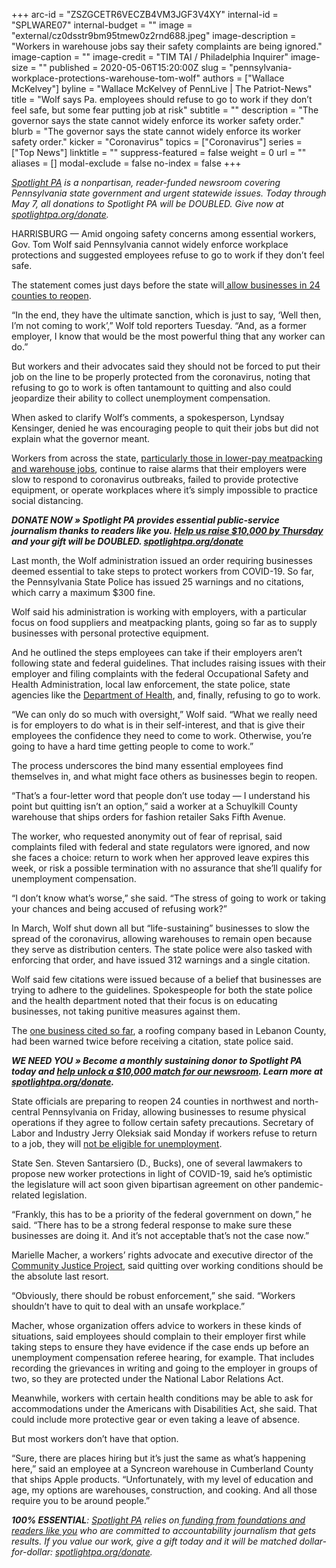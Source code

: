 +++
arc-id = "ZSZGCETR6VECZB4VM3JGF3V4XY"
internal-id = "SPLWARE07"
internal-budget = ""
image = "external/cz0dsstr9bm95tmew0z2rnd688.jpeg"
image-description = "Workers in warehouse jobs say their safety complaints are being ignored."
image-caption = ""
image-credit = "TIM TAI / Philadelphia Inquirer"
image-size = ""
published = 2020-05-06T15:20:00Z
slug = "pennsylvania-workplace-protections-warehouse-tom-wolf"
authors = ["Wallace McKelvey"]
byline = "Wallace McKelvey of PennLive | The Patriot-News"
title = "Wolf says Pa. employees should refuse to go to work if they don’t feel safe, but some fear putting job at risk"
subtitle = ""
description = "The governor says the state cannot widely enforce its worker safety order."
blurb = "The governor says the state cannot widely enforce its worker safety order."
kicker = "Coronavirus"
topics = ["Coronavirus"]
series = ["Top News"]
linktitle = ""
suppress-featured = false
weight = 0
url = ""
aliases = []
modal-exclude = false
no-index = false
+++

<a href="https://www.spotlightpa.org/"><i>Spotlight PA</i></a><i> is a nonpartisan, reader-funded newsroom covering Pennsylvania state government and urgent statewide issues. Today through May 7, all donations to Spotlight PA will be DOUBLED. Give now at </i><a href="http://spotlightpa.org/donate" target=_blank><i>spotlightpa.org/donate</i></a><i>.</i>

HARRISBURG — Amid ongoing safety concerns among essential workers, Gov. Tom Wolf said Pennsylvania cannot widely enforce workplace protections and suggested employees refuse to go to work if they don’t feel safe.

The statement comes just days before the state will<a href="https://www.spotlightpa.org/news/2020/05/pennsylvania-counties-reopen-full-list-may-8/" target=_blank> allow businesses in 24 counties to reopen</a>.

“In the end, they have the ultimate sanction, which is just to say, ‘Well then, I’m not coming to work’,” Wolf told reporters Tuesday. “And, as a former employer, I know that would be the most powerful thing that any worker can do.”

But workers and their advocates said they should not be forced to put their job on the line to be properly protected from the coronavirus, noting that refusing to go to work is often tantamount to quitting and also could jeopardize their ability to collect unemployment compensation.

When asked to clarify Wolf’s comments, a spokesperson, Lyndsay Kensinger, denied he was encouraging people to quit their jobs but did not explain what the governor meant.

Workers from across the state, <a href="https://www.spotlightpa.org/news/2020/05/pennsylvania-amazon-warehouse-safety-covid-enforcement/" target=_blank>particularly those in lower-pay meatpacking and warehouse jobs</a>, continue to raise alarms that their employers were slow to respond to coronavirus outbreaks, failed to provide protective equipment, or operate workplaces where it’s simply impossible to practice social distancing.

<i><b>DONATE NOW » Spotlight PA provides essential public-service journalism thanks to readers like you. </b></i><a href="https://www.spotlightpa.org/donate" target=_blank><i><b>Help us raise $10,000 by Thursday</b></i></a><i><b> and your gift will be DOUBLED. </b></i><a href="http://spotlightpa.org/donate" target=_blank><i><b>spotlightpa.org/donate</b></i></a>

Last month, the Wolf administration issued an order requiring businesses deemed essential to take steps to protect workers from COVID-19. So far, the Pennsylvania State Police has issued 25 warnings and no citations, which carry a maximum $300 fine.

Wolf said his administration is working with employers, with a particular focus on food suppliers and meatpacking plants, going so far as to supply businesses with personal protective equipment.

And he outlined the steps employees can take if their employers aren’t following state and federal guidelines. That includes raising issues with their employer and filing complaints with the federal Occupational Safety and Health Administration, local law enforcement, the state police, state agencies like the <a href="https://expressforms.pa.gov/apps/pa/doh/COVID-19-Complaint">Department of Health</a>, and, finally, refusing to go to work.

“We can only do so much with oversight,” Wolf said. “What we really need is for employers to do what is in their self-interest, and that is give their employees the confidence they need to come to work. Otherwise, you’re going to have a hard time getting people to come to work.”

The process underscores the bind many essential employees find themselves in, and what might face others as businesses begin to reopen.

<script src="https://www.spotlightpa.org/embed.js" async></script><div data-spl-embed-version="1" data-spl-src="https://www.spotlightpa.org/embeds/donate/?teaser_text=Spotlight%20PA%20provides%20essential%20public-service%20journalism%20thanks%20to%20readers%20like%20you.%20Help%20us%20raise%20%2410%2C000%20by%20Thursday%20and%20%3Cb%3Eyour%20gift%20will%20be%20DOUBLED.%20%3C%2Fb%3E&cta_text=Donate%20today"></div>

“That’s a four-letter word that people don’t use today — I understand his point but quitting isn’t an option,” said a worker at a Schuylkill County warehouse that ships orders for fashion retailer Saks Fifth Avenue.

The worker, who requested anonymity out of fear of reprisal, said complaints filed with federal and state regulators were ignored, and now she faces a choice: return to work when her approved leave expires this week, or risk a possible termination with no assurance that she’ll qualify for unemployment compensation.

“I don’t know what’s worse,” she said. “The stress of going to work or taking your chances and being accused of refusing work?”

In March, Wolf shut down all but “life-sustaining” businesses to slow the spread of the coronavirus, allowing warehouses to remain open because they serve as distribution centers. The state police were also tasked with enforcing that order, and have issued 312 warnings and a single citation.

Wolf said few citations were issued because of a belief that businesses are trying to adhere to the guidelines. Spokespeople for both the state police and the health department noted that their focus is on educating businesses, not taking punitive measures against them.

The <a href="https://www.pennlive.com/news/2020/04/state-police-issue-first-citation-for-violating-coronavirus-non-essential-business-order.html">one business cited so far</a>, a roofing company based in Lebanon County, had been warned twice before receiving a citation, state police said.

<i><b>WE NEED YOU » Become a monthly sustaining donor to Spotlight PA today and </b></i><a href="https://www.spotlightpa.org/donate" target=_blank><i><b>help unlock a $10,000 match for our newsroom</b></i></a><i><b>. Learn more at </b></i><a href="http://spotlightpa.org/donate" target=_blank><i><b>spotlightpa.org/donate</b></i></a><i><b>. </b></i>

State officials are preparing to reopen 24 counties in northwest and north-central Pennsylvania on Friday, allowing businesses to resume physical operations if they agree to follow certain safety precautions. Secretary of Labor and Industry Jerry Oleksiak said Monday if workers refuse to return to a job, they will <a href="https://www.ncnewsonline.com/news/local_news/state-workers-cant-collect-unemployment-if-they-refuse-to-work/article_5f20e48c-f3e0-57f2-b55c-493f7c36203c.html#utm_campaign=blox&utm_source=twitter&utm_medium=social">not be eligible for unemployment</a>.

State Sen. Steven Santarsiero (D., Bucks), one of several lawmakers to propose new worker protections in light of COVID-19, said he’s optimistic the legislature will act soon given bipartisan agreement on other pandemic-related legislation.

“Frankly, this has to be a priority of the federal government on down,” he said. “There has to be a strong federal response to make sure these businesses are doing it. And it’s not acceptable that’s not the case now.”

Marielle Macher, a workers’ rights advocate and executive director of the <a href="https://www.communityjusticeproject.org/">Community Justice Project</a>, said quitting over working conditions should be the absolute last resort.

“Obviously, there should be robust enforcement,” she said. “Workers shouldn’t have to quit to deal with an unsafe workplace.”

Macher, whose organization offers advice to workers in these kinds of situations, said employees should complain to their employer first while taking steps to ensure they have evidence if the case ends up before an unemployment compensation referee hearing, for example. That includes recording the grievances in writing and going to the employer in groups of two, so they are protected under the National Labor Relations Act.

Meanwhile, workers with certain health conditions may be able to ask for accommodations under the Americans with Disabilities Act, she said. That could include more protective gear or even taking a leave of absence.

But most workers don’t have that option.

“Sure, there are places hiring but it’s just the same as what’s happening here,” said an employee at a Syncreon warehouse in Cumberland County that ships Apple products. “Unfortunately, with my level of education and age, my options are warehouses, construction, and cooking. And all those require you to be around people.”

<i><b>100% ESSENTIAL</b></i><i>: </i><a href="https://www.spotlightpa.org/"><i>Spotlight PA</i></a><i> relies on</i><a href="https://www.spotlightpa.org/support"><i> funding from foundations and readers like you</i></a><i> who are committed to accountability journalism that gets results. If you value our work, give a gift today and it will be matched dollar-for-dollar: </i><a href="https://www.spotlightpa.org/donate"><i>spotlightpa.org/donate</i></a><i>.</i>
